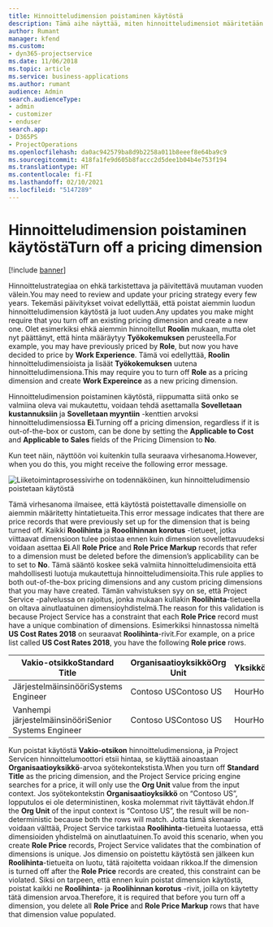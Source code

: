 ```yaml
---
title: Hinnoitteludimension poistaminen käytöstä
description: Tämä aihe näyttää, miten hinnoitteludimensiot määritetään Project Service -ratkaisussa.
author: Rumant
manager: kfend
ms.custom:
- dyn365-projectservice
ms.date: 11/06/2018
ms.topic: article
ms.service: business-applications
ms.author: rumant
audience: Admin
search.audienceType:
- admin
- customizer
- enduser
search.app:
- D365PS
- ProjectOperations
ms.openlocfilehash: da0ac942579ba8d9b2258a011b8eeef8e64ba9c9
ms.sourcegitcommit: 418fa1fe9d605b8faccc2d5dee1b04b4e753f194
ms.translationtype: HT
ms.contentlocale: fi-FI
ms.lasthandoff: 02/10/2021
ms.locfileid: "5147289"
---
```

# <a name="turn-off-a-pricing-dimension"></a><span data-ttu-id="151a2-103">Hinnoitteludimension poistaminen käytöstä</span><span class="sxs-lookup"><span data-stu-id="151a2-103">Turn off a pricing dimension</span></span>

[!include [banner](../includes/psa-now-project-operations.md)]

<span data-ttu-id="151a2-104">Hinnoittelustrategiaa on ehkä tarkistettava ja päivitettävä muutaman vuoden välein.</span><span class="sxs-lookup"><span data-stu-id="151a2-104">You may need to review and update your pricing strategy every few years.</span></span> <span data-ttu-id="151a2-105">Tekemäsi päivitykset voivat edellyttää, että poistat aiemmin luodun hinnoitteludimension käytöstä ja luot uuden.</span><span class="sxs-lookup"><span data-stu-id="151a2-105">Any updates you make might require that you turn off an existing pricing dimension and create a new one.</span></span> <span data-ttu-id="151a2-106">Olet esimerkiksi ehkä aiemmin hinnoitellut **Roolin** mukaan, mutta olet nyt päättänyt, että hinta määräytyy **Työkokemuksen** perusteella.</span><span class="sxs-lookup"><span data-stu-id="151a2-106">For example, you may have previously priced by **Role**, but now you have decided to price by **Work Experience**.</span></span> <span data-ttu-id="151a2-107">Tämä voi edellyttää, **Roolin** hinnoitteludimensioista ja lisäät **Työkokemuksen** uutena hinnoitteludimensiona.</span><span class="sxs-lookup"><span data-stu-id="151a2-107">This may require you to turn off **Role** as a pricing dimension and create **Work Expereince** as a new pricing dimension.</span></span> 

<span data-ttu-id="151a2-108">Hinnoitteludimension poistaminen käytöstä, riippumatta siitä onko se valmiina oleva vai mukautettu, voidaan tehdä asettamalla **Sovelletaan kustannuksiin** ja **Sovelletaan myyntiin** -kenttien arvoksi hinnoitteludimensiossa **Ei**.</span><span class="sxs-lookup"><span data-stu-id="151a2-108">Turning off a pricing dimension, regardless if it is out-of-the-box or custom, can be done by setting the **Applicable to Cost** and **Applicable to Sales** fields of the Pricing Dimension to **No**.</span></span>

<span data-ttu-id="151a2-109">Kun teet näin, näyttöön voi kuitenkin tulla seuraava virhesanoma.</span><span class="sxs-lookup"><span data-stu-id="151a2-109">However, when you do this, you might receive the following error message.</span></span>

![Liiketoimintaprosessivirhe on todennäköinen, kun hinnoitteludimensio poistetaan käytöstä](media/Business-Process-Error.png)


<span data-ttu-id="151a2-111">Tämä virhesanoma ilmaisee, että käytöstä poistettavalle dimensiolle on aiemmin määritetty hintatietueita.</span><span class="sxs-lookup"><span data-stu-id="151a2-111">This error message indicates that there are price records that were previously set up for the dimension that is being turned off.</span></span> <span data-ttu-id="151a2-112">Kaikki **Roolihinta** ja **Rooolihinnan korotus** -tietueet, jotka viittaavat dimensioon tulee poistaa ennen kuin dimension sovellettavuudeksi voidaan asettaa **Ei**.</span><span class="sxs-lookup"><span data-stu-id="151a2-112">All **Role Price** and **Role Price Markup** records that refer to a dimension must be deleted before the dimension’s applicability can be to set to **No**.</span></span> <span data-ttu-id="151a2-113">Tämä sääntö koskee sekä valmiita hinnoitteludimensioita että mahdollisesti luotuja mukautettuja hinnoitteludimensioita.</span><span class="sxs-lookup"><span data-stu-id="151a2-113">This rule applies to both out-of-the-box pricing dimensions and any custom pricing dimensions that you may have created.</span></span> <span data-ttu-id="151a2-114">Tämän vahvistuksen syy on se, että Project Service -palvelussa on rajoitus, jonka mukaan kullakin **Roolihinta**-tietueella on oltava ainutlaatuinen dimensioyhdistelmä.</span><span class="sxs-lookup"><span data-stu-id="151a2-114">The reason for this validation is because Project Service has a constraint that each **Role Price** record must have a unique combination of dimensions.</span></span> <span data-ttu-id="151a2-115">Esimerkiksi hinnastossa nimeltä **US Cost Rates 2018** on seuraavat **Roolihinta**-rivit.</span><span class="sxs-lookup"><span data-stu-id="151a2-115">For example, on a price list called **US Cost Rates 2018**, you have the following **Role price** rows.</span></span> 

| <span data-ttu-id="151a2-116">Vakio-otsikko</span><span class="sxs-lookup"><span data-stu-id="151a2-116">Standard Title</span></span>         | <span data-ttu-id="151a2-117">Organisaatioyksikkö</span><span class="sxs-lookup"><span data-stu-id="151a2-117">Org Unit</span></span>    |<span data-ttu-id="151a2-118">Yksikkö</span><span class="sxs-lookup"><span data-stu-id="151a2-118">Unit</span></span>   |<span data-ttu-id="151a2-119">Hinta</span><span class="sxs-lookup"><span data-stu-id="151a2-119">Price</span></span>  |<span data-ttu-id="151a2-120">Valuutta</span><span class="sxs-lookup"><span data-stu-id="151a2-120">Currency</span></span>  |
| -----------------------|-------------|-------|-------|----------|
| <span data-ttu-id="151a2-121">Järjestelmäinsinööri</span><span class="sxs-lookup"><span data-stu-id="151a2-121">Systems Engineer</span></span>|<span data-ttu-id="151a2-122">Contoso US</span><span class="sxs-lookup"><span data-stu-id="151a2-122">Contoso US</span></span>|<span data-ttu-id="151a2-123">Hour</span><span class="sxs-lookup"><span data-stu-id="151a2-123">Hour</span></span>| <span data-ttu-id="151a2-124">100</span><span class="sxs-lookup"><span data-stu-id="151a2-124">100</span></span>|<span data-ttu-id="151a2-125">USD</span><span class="sxs-lookup"><span data-stu-id="151a2-125">USD</span></span>|
| <span data-ttu-id="151a2-126">Vanhempi järjestelmäinsinööri</span><span class="sxs-lookup"><span data-stu-id="151a2-126">Senior Systems Engineer</span></span>|<span data-ttu-id="151a2-127">Contoso US</span><span class="sxs-lookup"><span data-stu-id="151a2-127">Contoso US</span></span>|<span data-ttu-id="151a2-128">Hour</span><span class="sxs-lookup"><span data-stu-id="151a2-128">Hour</span></span>| <span data-ttu-id="151a2-129">150</span><span class="sxs-lookup"><span data-stu-id="151a2-129">150</span></span>| <span data-ttu-id="151a2-130">USD</span><span class="sxs-lookup"><span data-stu-id="151a2-130">USD</span></span>|


<span data-ttu-id="151a2-131">Kun poistat käytöstä **Vakio-otsikon** hinnoitteludimensiona, ja Project Servicen hinnoittelumoottori etsii hintaa, se käyttää ainoastaan **Organisaatioyksikkö**-arvoa syötekontekstista.</span><span class="sxs-lookup"><span data-stu-id="151a2-131">When you turn off **Standard Title** as the pricing dimension, and the Project Service pricing engine searches for a price, it will only use the **Org Unit** value from the input context.</span></span> <span data-ttu-id="151a2-132">Jos syötekontekstin **Organisaatioyksikkö** on “Contoso US”, lopputulos ei ole deterministinen, koska molemmat rivit täyttävät ehdon.</span><span class="sxs-lookup"><span data-stu-id="151a2-132">If the **Org Unit** of the input context is “Contoso US”, the result will be non-deterministic because both the rows will match.</span></span> <span data-ttu-id="151a2-133">Jotta tämä skenaario voidaan välttää, Project Service tarkistaa **Roolihinta**-tietueita luotaessa, että dimensioiden yhdistelmä on ainutlaatuinen.</span><span class="sxs-lookup"><span data-stu-id="151a2-133">To avoid this scenario, when you create **Role Price** records, Project Service validates that the combination of dimensions is unique.</span></span> <span data-ttu-id="151a2-134">Jos dimensio on poistettu käytöstä sen jälkeen kun **Roolihinta**-tietueita on luotu, tätä rajoitetta voidaan rikkoa.</span><span class="sxs-lookup"><span data-stu-id="151a2-134">If the dimension is turned off after the **Role Price** records are created, this constraint can be violated.</span></span> <span data-ttu-id="151a2-135">Siksi on tarpeen, että ennen kuin poistat dimension käytöstä, poistat kaikki ne **Roolihinta**- ja **Roolihinnan korotus** -rivit, joilla on käytetty tätä dimension arvoa.</span><span class="sxs-lookup"><span data-stu-id="151a2-135">Therefore, it is required that before you turn off a dimension, you delete all **Role Price** and **Role Price Markup** rows that have that dimension value populated.</span></span>

